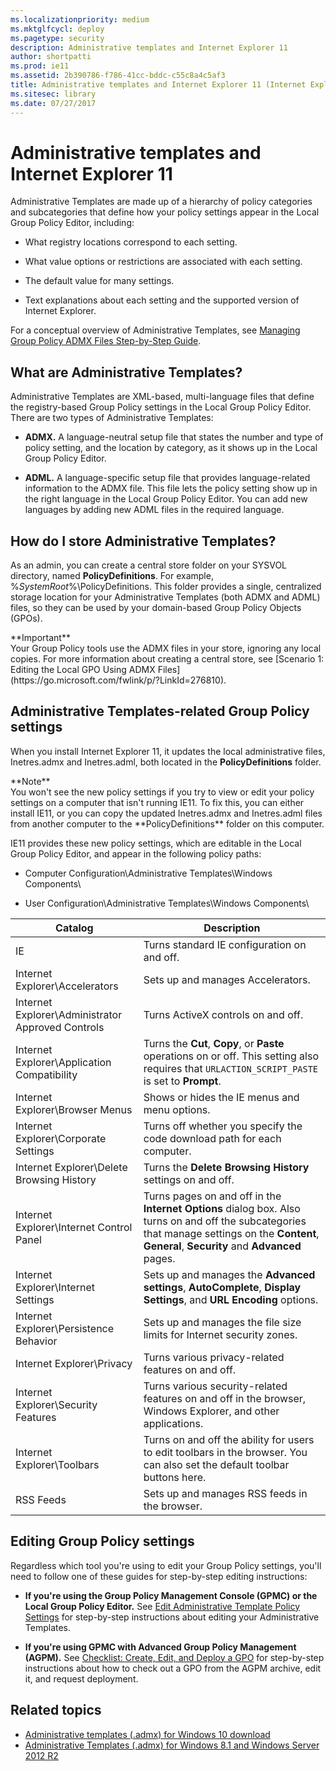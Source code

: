 ```yaml
---
ms.localizationpriority: medium
ms.mktglfcycl: deploy
ms.pagetype: security
description: Administrative templates and Internet Explorer 11
author: shortpatti
ms.prod: ie11
ms.assetid: 2b390786-f786-41cc-bddc-c55c8a4c5af3
title: Administrative templates and Internet Explorer 11 (Internet Explorer 11 for IT Pros)
ms.sitesec: library
ms.date: 07/27/2017
---
```



# Administrative templates and Internet Explorer 11

Administrative Templates are made up of a hierarchy of policy categories and subcategories that define how your policy settings appear in the Local Group Policy Editor, including:

-   What registry locations correspond to each setting.

-   What value options or restrictions are associated with each setting.

-   The default value for many settings.

-   Text explanations about each setting and the supported version of Internet Explorer.

For a conceptual overview of Administrative Templates, see [Managing Group Policy ADMX Files Step-by-Step Guide](https://go.microsoft.com/fwlink/p/?LinkId=214519).

## What are Administrative Templates?
Administrative Templates are XML-based, multi-language files that define the registry-based Group Policy settings in the Local Group Policy Editor. There are two types of Administrative Templates:

-   **ADMX.** A language-neutral setup file that states the number and type of policy setting, and the location by category, as it shows up in the Local Group Policy Editor.

-   **ADML.** A language-specific setup file that provides language-related information to the ADMX file. This file lets the policy setting show up in the right language in the Local Group Policy Editor. You can add new languages by adding new ADML files in the required language.

## How do I store Administrative Templates?
As an admin, you can create a central store folder on your SYSVOL directory, named **PolicyDefinitions**. For example, %*SystemRoot*%\\PolicyDefinitions. This folder provides a single, centralized storage location for your Administrative Templates (both ADMX and ADML) files, so they can be used by your domain-based Group Policy Objects (GPOs).
<p>**Important**<br>Your Group Policy tools use the ADMX files in your store, ignoring any local copies. For more information about creating a central store, see [Scenario 1: Editing the Local GPO Using ADMX Files](https://go.microsoft.com/fwlink/p/?LinkId=276810).

## Administrative Templates-related Group Policy settings
When you install Internet Explorer 11, it updates the local administrative files, Inetres.admx and Inetres.adml, both located in the **PolicyDefinitions** folder.
<p>**Note**<br>You won't see the new policy settings if you try to view or edit your policy settings on a computer that isn't running IE11. To fix this, you can either install IE11, or you can copy the updated Inetres.admx and Inetres.adml files from another computer to the **PolicyDefinitions** folder on this computer.

IE11 provides these new policy settings, which are editable in the Local Group Policy Editor, and appear in the following policy paths:

-   Computer Configuration\\Administrative Templates\\Windows Components\\

-   User Configuration\\Administrative Templates\\Windows Components\\


|Catalog                                           |Description                                  |
| ------------------------------------------------ | --------------------------------------------|
|IE                                                |Turns standard IE configuration on and off.  |
|Internet Explorer\Accelerators                    |Sets up and manages Accelerators.            |
|Internet Explorer\Administrator Approved Controls |Turns ActiveX controls on and off.           |
|Internet Explorer\Application Compatibility       |Turns the **Cut**, **Copy**, or **Paste** operations on or off. This setting also requires that `URLACTION_SCRIPT_PASTE` is set to **Prompt**.   |
|Internet Explorer\Browser Menus                   |Shows or hides the IE menus and menu options.|
|Internet Explorer\Corporate Settings              |Turns off whether you specify the code download path for each computer.  |
|Internet Explorer\Delete Browsing History         |Turns the **Delete Browsing History** settings on and off.   |
|Internet Explorer\Internet Control Panel          |Turns pages on and off in the **Internet Options** dialog box. Also turns on and off the subcategories that manage settings on the **Content**, **General**, **Security** and **Advanced** pages.      |
|Internet Explorer\Internet Settings               |Sets up and manages the **Advanced settings**, **AutoComplete**, **Display Settings**, and **URL Encoding** options.                 |
|Internet Explorer\Persistence Behavior            |Sets up and manages the file size limits for Internet security zones.    |
|Internet Explorer\Privacy                         |Turns various privacy-related features on and off.         |
|Internet Explorer\Security Features               |Turns various security-related features on and off in the browser, Windows Explorer, and other applications.                       |
|Internet Explorer\Toolbars                        |Turns on and off the ability for users to edit toolbars in the browser. You can also set the default toolbar buttons here.               |
|RSS Feeds                                         |Sets up and manages RSS feeds in the browser.              |


## Editing Group Policy settings
Regardless which tool you're using to edit your Group Policy settings, you'll need to follow one of these guides for step-by-step editing instructions:

-   **If you're using the Group Policy Management Console (GPMC) or the Local Group Policy Editor.** See [Edit Administrative Template Policy Settings](https://go.microsoft.com/fwlink/p/?LinkId=214521) for step-by-step instructions about editing your Administrative Templates.

-   **If you're using GPMC with Advanced Group Policy Management (AGPM).** See [Checklist: Create, Edit, and Deploy a GPO](https://go.microsoft.com/fwlink/p/?LinkId=214522) for step-by-step instructions about how to check out a GPO from the AGPM archive, edit it, and request deployment.

## Related topics
- [Administrative templates (.admx) for Windows 10 download](https://go.microsoft.com/fwlink/p/?LinkId=746579)
- [Administrative Templates (.admx) for Windows 8.1 and Windows Server 2012 R2](https://go.microsoft.com/fwlink/p/?LinkId=746580)

